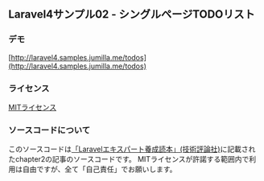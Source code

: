 
## Laravel4サンプル02 - シングルページTODOリスト

### デモ

[http://laravel4.samples.jumilla.me/todos](http://laravel4.samples.jumilla.me/todos)

### ライセンス

[MITライセンス](http://opensource.org/licenses/MIT)

### ソースコードについて

このソースコードは[「Laravelエキスパート養成読本」(技術評論社)](http://amzn.to/1IOCifo)に記載されたchapter2の記事のソースコードです。
MITライセンスが許諾する範囲内で利用は自由ですが、全て「自己責任」でお願いします。
